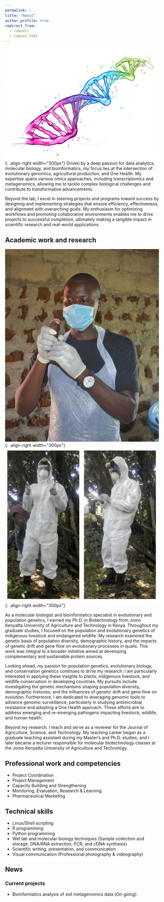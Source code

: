 ```yaml
---
permalink: /
title: "About"
author_profile: true
redirect_from: 
  - /about/
  - /about.html
---
```


![illustration of dna](/images/dna.jpg){: .align-right width="300px"}
Driven by a deep passion for data analytics, molecular biology, and bioinformatics, my focus lies at the intersection of evolutionary genomics, agricultural production, and One Health. My expertise spans various omics approaches, including transcriptomics and metagenomics, allowing me to tackle complex biological challenges and contribute to transformative advancements.

Beyond the lab, I excel in steering projects and programs toward success by designing and implementing strategies that ensure efficiency, effectiveness, and alignment with overarching goals. My enthusiasm for optimizing workflows and promoting collaborative environments enables me to drive projects to successful completion, ultimately making a tangible impact in scientific research and real-world applications.

## Academic work and research
![illustration of me](/images/steve-quail-pic.jpg){: .align-right width="300px"}
<br>
![me](/images/omosh.png){: .align-right width="300px"}

As a molecular biologist and bioinformatics specialist in evolutionary and population genetics, I earned my Ph.D. in Biotechnology from Jomo Kenyatta University of Agriculture and Technology in Kenya. Throughout my graduate studies, I focused on the population and evolutionary genetics of indigenous livestock and endangered wildlife. My research examined the genetic basis of population diversity, demographic history, and the impacts of genetic drift and gene flow on evolutionary processes in quails. This work was integral to a broader initiative aimed at developing complementary and sustainable protein sources.

Looking ahead, my passion for population genetics, evolutionary biology, and conservation genetics continues to drive my research. I am particularly interested in applying these insights to plants, indigenous livestock, and wildlife conservation in developing countries. My pursuits include investigating the genetic mechanisms shaping population diversity, demographic histories, and the influences of genetic drift and gene flow on evolution. Furthermore, I am dedicated to leveraging genomic tools to advance genomic surveillance, particularly in studying antimicrobial resistance and adopting a One Health approach. These efforts aim to address emerging and re-emerging pathogens impacting livestock, wildlife, and human health.

Beyond my research, I teach and serve as a reviewer for the Journal of Agriculture, Science, and Technology. My teaching career began as a graduate teaching assistant during my Master’s and Ph.D. studies, and I later became a lecturer responsible for molecular biotechnology classes at the Jomo Kenyatta University of Agriculture and Technology.

## Professional work and competencies
- Project Coordination
- Project Management
- Capacity Building and Strengthening
- Monitoring, Evaluation, Research & Learning
- Pharmaceutical Marketing

## Technical skills
- Linux/Shell scripting
- R programming
- Python programming
- Wet lab and molecular biology techniques (Sample collection and storage, DNA/RNA extraction, PCR, and cDNA synthesis)
- Scientific writing, presentation, and communication
- Visual communication (Professional photography & videography)

## News
### Current projects
- Bioinformatics analysis of soil metagenomics data (*On-going*)






